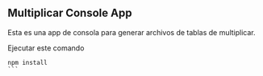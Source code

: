 
## Multiplicar Console App

Esta es una app de consola para generar archivos de tablas de multiplicar.

Ejecutar este comando

````
npm install
```
